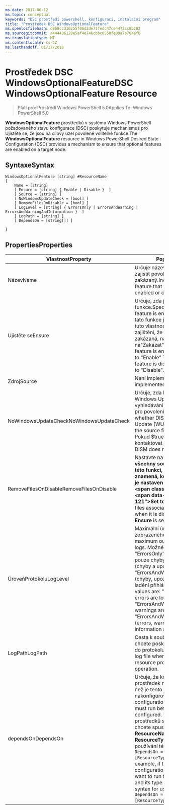 ```yaml
---
ms.date: 2017-06-12
ms.topic: conceptual
keywords: "DSC prostředí powershell, konfiguraci, instalační program"
title: "Prostředek DSC WindowsOptionalFeature"
ms.openlocfilehash: d9b8cc316255f06d2de71fedc47ce4472cc8b382
ms.sourcegitcommit: a444406120e5af4e746cbbc0558fe89a7e78aef6
ms.translationtype: MT
ms.contentlocale: cs-CZ
ms.lasthandoff: 01/17/2018
---
```

# <a name="dsc-windowsoptionalfeature-resource"></a><span data-ttu-id="a46ac-103">Prostředek DSC WindowsOptionalFeature</span><span class="sxs-lookup"><span data-stu-id="a46ac-103">DSC WindowsOptionalFeature Resource</span></span>

> <span data-ttu-id="a46ac-104">Platí pro: Prostředí Windows PowerShell 5.0</span><span class="sxs-lookup"><span data-stu-id="a46ac-104">Applies To: Windows PowerShell 5.0</span></span>

<span data-ttu-id="a46ac-105">**WindowsOptionalFeature** prostředků v systému Windows PowerShell požadovaného stavu konfigurace (DSC) poskytuje mechanismus pro Ujistěte se, že jsou na cílový uzel povolené volitelné funkce.</span><span class="sxs-lookup"><span data-stu-id="a46ac-105">The **WindowsOptionalFeature** resource in Windows PowerShell Desired State Configuration (DSC) provides a mechanism to ensure that optional features are enabled on a target node.</span></span>

## <a name="syntax"></a><span data-ttu-id="a46ac-106">Syntaxe</span><span class="sxs-lookup"><span data-stu-id="a46ac-106">Syntax</span></span>

```
WindowsOptionalFeature [string] #ResourceName
{
    Name = [string]
    [ Ensure = [string] { Enable | Disable }  ]
    [ Source = [string] ]
    [ NoWindowsUpdateCheck = [bool] ]
    [ RemoveFilesOnDisable = [bool] ]
    [ LogLevel = [string] { ErrorsOnly | ErrorsAndWarning | ErrorsAndWarningAndInformation }  ]
    [ LogPath = [string] ]
    [ DependsOn = [string[]] ]
    
}
```

## <a name="properties"></a><span data-ttu-id="a46ac-107">Properties</span><span class="sxs-lookup"><span data-stu-id="a46ac-107">Properties</span></span>

|  <span data-ttu-id="a46ac-108">Vlastnost</span><span class="sxs-lookup"><span data-stu-id="a46ac-108">Property</span></span>  |  <span data-ttu-id="a46ac-109">Popis</span><span class="sxs-lookup"><span data-stu-id="a46ac-109">Description</span></span>   | 
|---|---| 
| <span data-ttu-id="a46ac-110">Název</span><span class="sxs-lookup"><span data-stu-id="a46ac-110">Name</span></span>| <span data-ttu-id="a46ac-111">Určuje název funkce, které chcete zajistit povolený nebo zakázaný.</span><span class="sxs-lookup"><span data-stu-id="a46ac-111">Indicates the name of the feature that you want to ensure is enabled or disabled.</span></span>| 
| <span data-ttu-id="a46ac-112">Ujistěte se</span><span class="sxs-lookup"><span data-stu-id="a46ac-112">Ensure</span></span>| <span data-ttu-id="a46ac-113">Určuje, zda je povolena funkce.</span><span class="sxs-lookup"><span data-stu-id="a46ac-113">Specifies whether the feature is enabled.</span></span> <span data-ttu-id="a46ac-114">K zajištění, že tato funkce je povoleno, nastavte tuto vlastnost možnost povolit"k zajištění, že tato funkce je zakázaná, nastavte vlastnost na"Zakázat".</span><span class="sxs-lookup"><span data-stu-id="a46ac-114">To ensure that the feature is enabled, set this property to "Enable" To ensure that the feature is disabled, set the property to "Disable".</span></span>|
| <span data-ttu-id="a46ac-115">Zdroj</span><span class="sxs-lookup"><span data-stu-id="a46ac-115">Source</span></span>| <span data-ttu-id="a46ac-116">Není implementováno.</span><span class="sxs-lookup"><span data-stu-id="a46ac-116">Not implemented.</span></span>|
| <span data-ttu-id="a46ac-117">NoWindowsUpdateCheck</span><span class="sxs-lookup"><span data-stu-id="a46ac-117">NoWindowsUpdateCheck</span></span>| <span data-ttu-id="a46ac-118">Určuje, zda DISM kontaktuje Windows Update (WU) při vyhledávání pro zdrojové soubory pro povolení funkce.</span><span class="sxs-lookup"><span data-stu-id="a46ac-118">Specifies whether DISM contacts Windows Update (WU) when searching for the source files to enable a feature.</span></span> <span data-ttu-id="a46ac-119">Pokud $true, DISM nebude kontaktovat služby WU.</span><span class="sxs-lookup"><span data-stu-id="a46ac-119">If $true, DISM does not contact WU.</span></span>|
| <span data-ttu-id="a46ac-120">RemoveFilesOnDisable</span><span class="sxs-lookup"><span data-stu-id="a46ac-120">RemoveFilesOnDisable</span></span>| <span data-ttu-id="a46ac-121">Nastavte na **$true** odebere všechny soubory přidružené k této funkci, pokud je zakázán (to znamená, když **zajistěte, aby** je nastaven na "Chybí").</span><span class="sxs-lookup"><span data-stu-id="a46ac-121">Set to **$true** to remove all files associated with the feature when it is disabled (that is, when **Ensure** is set to "Absent").</span></span>|
| <span data-ttu-id="a46ac-122">ÚroveňProtokolu</span><span class="sxs-lookup"><span data-stu-id="a46ac-122">LogLevel</span></span>| <span data-ttu-id="a46ac-123">Maximální úroveň výstupu zobrazeného v protokolech.</span><span class="sxs-lookup"><span data-stu-id="a46ac-123">The maximum output level shown in the logs.</span></span> <span data-ttu-id="a46ac-124">Možné hodnoty jsou: "ErrorsOnly" (jsou protokolovány pouze chyby), "ErrorsAndWarning" (chyby a upozornění přihlášení) a "ErrorsAndWarningAndInformation" (chyby, upozornění a informace o ladění přihlášeni).</span><span class="sxs-lookup"><span data-stu-id="a46ac-124">The accepted values are: "ErrorsOnly" (only errors are logged), "ErrorsAndWarning" (errors and warnings are logged), and "ErrorsAndWarningAndInformation" (errors, warnings, and debug information are logged).</span></span>|
| <span data-ttu-id="a46ac-125">LogPath</span><span class="sxs-lookup"><span data-stu-id="a46ac-125">LogPath</span></span>| <span data-ttu-id="a46ac-126">Cesta k souboru protokolu, kam chcete poskytovatele prostředků do protokolu operaci.</span><span class="sxs-lookup"><span data-stu-id="a46ac-126">The path to a log file where you want the resource provider to log the operation.</span></span>| 
| <span data-ttu-id="a46ac-127">dependsOn</span><span class="sxs-lookup"><span data-stu-id="a46ac-127">DependsOn</span></span>| <span data-ttu-id="a46ac-128">Určuje, že konfigurace jiný prostředek musí spustit předtím, než je tento prostředek nakonfigurován.</span><span class="sxs-lookup"><span data-stu-id="a46ac-128">Specifies that the configuration of another resource must run before this resource is configured.</span></span> <span data-ttu-id="a46ac-129">Pokud ID konfigurace prostředků skriptu blok, který chcete spustit nejprve je třeba __ResourceName__ a její typ je __ResourceType__, syntaxe pro používání této vlastnosti je `DependsOn = "[ResourceType]ResourceName"`.</span><span class="sxs-lookup"><span data-stu-id="a46ac-129">For example, if the ID of the resource configuration script block that you want to run first is __ResourceName__ and its type is __ResourceType__, the syntax for using this property is `DependsOn = "[ResourceType]ResourceName"`.</span></span>| 
 



